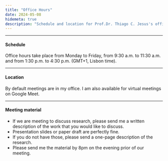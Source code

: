 ```yaml
---
title: "Office Hours"
date: 2024-05-08
hidemeta: true
description: "Schedule and location for Prof.Dr. Thiago C. Jesus's office hours."
---
```


--- 
#### Schedule

<!--Office hours take place on Wednesday at 10am.-->
Office hours take place from Monday to Friday, from 9:30 a.m. to 11:30 a.m. and from 1:30 p.m. to 4:30 p.m. (GMT+1, Lisbon time).

---

#### Location

By default meetings are in my office. I am also available for virtual meetings on Google Meet.

---

#### Meeting material

+ If we are meeting to discuss research, please send me a written description of the work that you would like to discuss. 
+ Presentation slides or paper draft are perfectly fine. 
+ If you do not have those, please send a one-page description of the research. 
+ Please send me the material by 8pm on the evening prior of our meeting.
